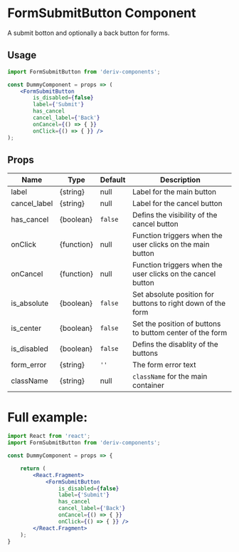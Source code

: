 # FormSubmitButton Component

A submit botton and optionally a back button for forms.


## Usage

```jsx
import FormSubmitButton from 'deriv-components';

const DummyComponent = props => (
    <FormSubmitButton
        is_disabled={false}
        label={'Submit'}
        has_cancel
        cancel_label={'Back'}
        onCancel={() => { }}
        onClick={() => { }} />
);
```

## Props


| Name          | Type       | Default  | Description                                                   |
| ------------- | ---------- | -------- | ------------------------------------------------------------- |
| label         | {string}   | null     | Label for the main button                                     |
| cancel_label  | {string}   | null     | Label for the cancel button                                   |
| has_cancel    | {boolean}  | `false`  | Defins the visibility of the cancel button                    |
| onClick       | {function} | null     | Function triggers when the user clicks on the main button     |
| onCancel      | {function} | null     | Function triggers when the user clicks on the cancel button   |
| is_absolute   | {boolean}  | `false`  | Set absolute position for buttons to right down of the form   |
| is_center     | {boolean}  | `false`  | Set the position of buttons to buttom center of the form      |
| is_disabled   | {boolean}  | `false`  | Defins the disablity of the buttons                           |
| form_error    | {string}   | `''`     | The form error text                                           |
| className     | {string}   | null     | `className` for the main container                            |



# Full example:

```jsx
import React from 'react';
import FormSubmitButton from 'deriv-components';

const DummyComponent = props => {

    return (
        <React.Fragment>
            <FormSubmitButton
                is_disabled={false}
                label={'Submit'}
                has_cancel
                cancel_label={'Back'}
                onCancel={() => { }}
                onClick={() => { }} />
        </React.Fragment>
    );
}
```
